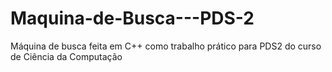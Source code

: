 # Maquina-de-Busca---PDS-2

Máquina de busca feita em C++ como trabalho prático para PDS2 do curso de Ciência da Computação
